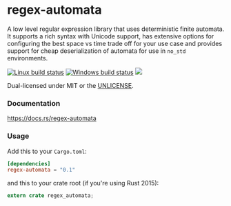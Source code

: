regex-automata
==============
A low level regular expression library that uses deterministic finite automata.
It supports a rich syntax with Unicode support, has extensive options for
configuring the best space vs time trade off for your use case and provides
support for cheap deserialization of automata for use in `no_std` environments.

[![Linux build status](https://api.travis-ci.org/BurntSushi/regex-automata.svg)](https://travis-ci.org/BurntSushi/regex-automata)
[![Windows build status](https://ci.appveyor.com/api/projects/status/github/BurntSushi/regex-automata?svg=true)](https://ci.appveyor.com/project/BurntSushi/regex-automata)
[![](http://meritbadge.herokuapp.com/regex-automata)](https://crates.io/crates/regex-automata)

Dual-licensed under MIT or the [UNLICENSE](http://unlicense.org).


### Documentation

https://docs.rs/regex-automata


### Usage

Add this to your `Cargo.toml`:

```toml
[dependencies]
regex-automata = "0.1"
```

and this to your crate root (if you're using Rust 2015):

```rust
extern crate regex_automata;
```


